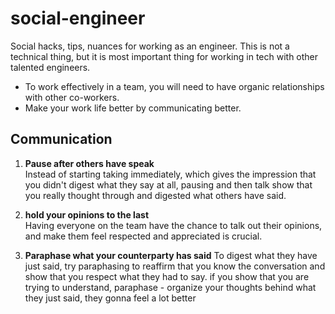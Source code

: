 # social-engineer
Social hacks, tips, nuances for working as an engineer. This is not a technical thing, but it is most important thing for working in tech with other talented engineers. 
  
- To work effectively in a team, you will need to have organic relationships with other co-workers.
- Make your work life better by communicating better.

## Communication

1. **Pause after others have speak**  
Instead of starting taking immediately, which gives the impression that you didn't digest what they say at all, pausing and then talk show that you really thought through and digested what others have said.

2. **hold your opinions to the last**  
Having everyone on the team have the chance to talk out their opinions, and make them feel respected and appreciated is crucial.
  
3. **Paraphase what your counterparty has said**
To digest what they have just said, try paraphasing to reaffirm that you know the conversation and show that you respect what they had to say. if you show that you are trying to understand, paraphase - organize your thoughts behind what they just said, they gonna feel a lot better
